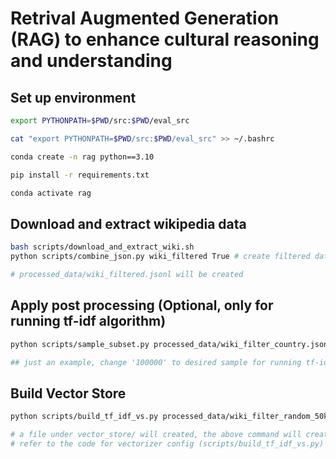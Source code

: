 # Retrival Augmented Generation (RAG) to enhance cultural reasoning and understanding

## Set up environment
```bash
export PYTHONPATH=$PWD/src:$PWD/eval_src 

cat "export PYTHONPATH=$PWD/src:$PWD/eval_src" >> ~/.bashrc 
```

```bash
conda create -n rag python==3.10

pip install -r requirements.txt

conda activate rag
```

## Download and extract wikipedia data

```bash
bash scripts/download_and_extract_wiki.sh
python scripts/combine_json.py wiki_filtered True # create filtered data

# processed_data/wiki_filtered.jsonl will be created
```

## Apply post processing (Optional, only for running tf-idf algorithm)
```bash
python scripts/sample_subset.py processed_data/wiki_filter_country.jsonl 50000 processed_data/wiki_filter_random_50k.jsonl

## just an example, change '100000' to desired sample for running tf-idf
```

## Build Vector Store
```bash
python scripts/build_tf_idf_vs.py processed_data/wiki_filter_random_50k.jsonl 1 1 None 1 50000 True

# a file under vector_store/ will created, the above command will create ./vector_store/wiki_filter_random_50k_1_1_None_1_50000_True.pkl
# refer to the code for vectorizer config (scripts/build_tf_idf_vs.py)
```
